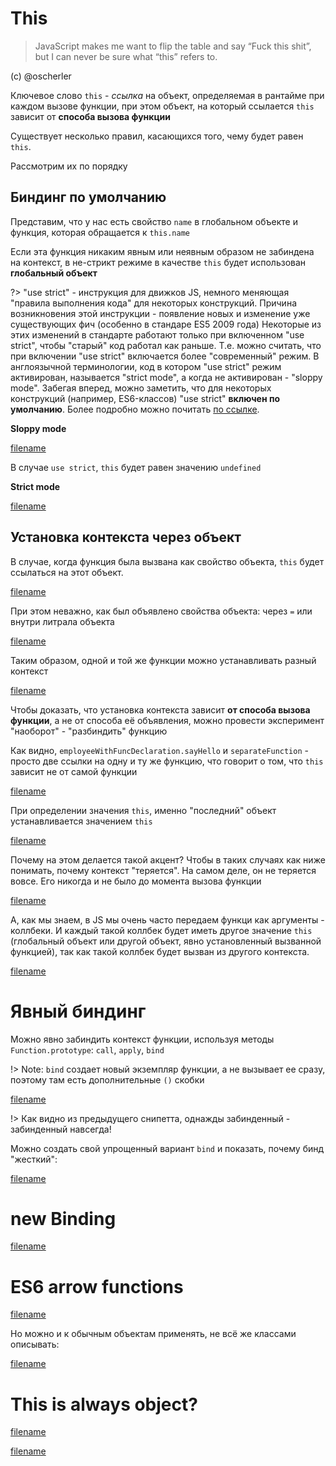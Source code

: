# This

> JavaScript makes me want to flip the table and
> say “Fuck this shit”, but 
> I can never be sure what “this” refers to.

(c) @oscherler

Ключевое слово `this` - *ссылка* на объект, определяемая
в рантайме при каждом вызове функции, при этом объект, на который ссылается
`this` зависит от **способа вызова функции**

Существует несколько правил, касающихся того, чему будет равен `this`.

Рассмотрим их по порядку

## Биндинг по умолчанию

Представим, что у нас есть свойство `name` в глобальном объекте и функция, которая обращается к `this.name`

Если эта функция никаким явным или неявным образом не забиндена на контекст, в не-стрикт режиме в качестве
`this` будет использован **глобальный объект**

?> "use strict" - инструкция для движков JS, немного меняющая "правила выполнения кода" для некоторых конструкций.
Причина возникновения этой инструкции - появление новых и изменение уже существующих фич (особенно в стандаре ES5 2009 года)
Некоторые из этих изменений в стандарте работают только при включенном "use strict", чтобы "старый" код работал как раньше.
Т.е. можно считать, что при включении "use strict" включается более "современный" режим. В англоязычной терминологии, код
в котором "use strict" режим активирован, называется "strict mode", а когда не активирован - "sloppy mode".
Забегая вперед, можно заметить, что для некоторых конструкций (например, ES6-классов) "use strict" **включен по умолчанию**.
Более подробно можно почитать [по ссылке](https://learn.javascript.ru/strict-mode).


**Sloppy mode**

[filename](this.js ':include :type=code :fragment=emptyThisSloppy')


В случае `use strict`, `this` будет равен значению `undefined`

**Strict mode**

[filename](this.js ':include :type=code :fragment=emptyThisStrict')

## Установка контекста через объект

В случае, когда функция была вызвана как свойство объекта, `this` будет ссылаться на этот объект.

[filename](this.js ':include :type=code :fragment=bindingToObj')

При этом неважно, как был объявлено свойства объекта: через `=` или внутри литрала объекта

[filename](this.js ':include :type=code :fragment=bindingToObjProperty')

Таким образом, одной и той же функции можно устанавливать разный контекст

[filename](this.js ':include :type=code :fragment=bindingToDifferentObjects')

Чтобы доказать, что установка контекста зависит **от способа вызова функции**, а не от способа её объявления,
можно провести эксперимент "наоборот" - "разбиндить" функцию

Как видно, `employeeWithFuncDeclaration.sayHello` и `separateFunction` - просто две ссылки на одну и ту же функцию,
что говорит о том, что `this` зависит не от самой функции

[filename](this.js ':include :type=code :fragment=bindingViceVersa')

При определении значения `this`, именно "последний" объект устанавливается значением `this`

[filename](this.js ':include :type=code :fragment=nestedBinding')

Почему на этом делается такой акцент? Чтобы в таких случаях как ниже понимать, почему контекст "теряется".
На самом деле, он не теряется вовсе. Его никогда и не было до момента вызова функции

[filename](this.js ':include :type=code :fragment=looksLikeWeLooseContext')

А, как мы знаем, в JS мы очень часто передаем функци как аргументы - коллбеки. И каждый такой коллбек
будет иметь другое значение `this` (глобальный объект или другой объект, явно установленный вызванной функцией),
так как такой коллбек будет вызван из другого контекста.

[filename](this.js ':include :type=code :fragment=thisInCallbacks')

# Явный биндинг

Можно явно забиндить контекст функции, используя методы `Function.prototype`: `call`, `apply`, `bind`

!> Note: `bind` создает новый экземпляр функции, а не вызывает ее сразу, поэтому там есть дополнительные `()` скобки 

[filename](this.js ':include :type=code :fragment=hardBinding')

!> Как видно из предыдущего снипетта, однажды забинденный - забинденный навсегда! 

Можно создать свой упрощенный вариант `bind` и показать, почему бинд "жесткий":

[filename](this.js ':include :type=code :fragment=whyBoundForever')

# new Binding

[filename](this.js ':include :type=code :fragment=newBinding')

# ES6 arrow functions

[filename](this.js ':include :type=code :fragment=arrowFunctions')

Но можно и к обычным объектам применять, не всё же классами описывать:

[filename](this.js ':include :type=code :fragment=arrowFunctionInObjects')

# This is always object?

[filename](thisIsAlwaysObject.js ':include :type=code :fragment=sloppyMode')

[filename](thisIsAlwaysObject.js ':include :type=code :fragment=strictMode')

